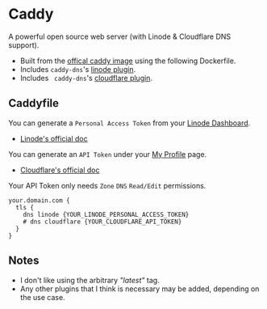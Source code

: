 # Caddy
A powerful open source web server (with Linode & Cloudflare DNS support).

- Built from the [offical caddy image](https://hub.docker.com/_/caddy) using the following Dockerfile.
- Includes `caddy-dns`'s [linode plugin](github.com/caddy-dns/linode).
- Includes ` caddy-dns`'s [ cloudflare plugin](https://github.com/caddy-dns/cloudflare).


## Caddyfile
You can generate a `Personal Access Token` from your [Linode Dashboard](https://cloud.linode.com/profile/tokens).
- [Linode's official doc](https://www.linode.com/docs/products/tools/linode-api/guides/get-access-token/)

You can generate an `API Token` under your [My Profile](https://dash.cloudflare.com/profile/api-tokens) page.
- [Cloudflare's official doc](https://developers.cloudflare.com/fundamentals/api/get-started/create-token/)

Your API Token only needs `Zone` `DNS` `Read/Edit` permissions.
```
your.domain.com {
  tls {
    dns linode {YOUR_LINODE_PERSONAL_ACCESS_TOKEN}
    # dns cloudflare {YOUR_CLOUDFLARE_API_TOKEN}
  }
}
```

## Notes
- I don't like using the arbitrary _"latest"_ tag.
- Any other plugins that I think is necessary may be added, depending on the use case.
